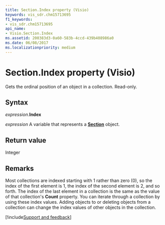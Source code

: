 ```yaml
---
title: Section.Index property (Visio)
keywords: vis_sdr.chm15713695
f1_keywords:
- vis_sdr.chm15713695
api_name:
- Visio.Section.Index
ms.assetid: 200383d3-0a60-583b-4ccd-439b408986a0
ms.date: 06/08/2017
ms.localizationpriority: medium
---
```



# Section.Index property (Visio)

Gets the ordinal position of an object in a collection. Read-only.


## Syntax

_expression_.**Index**

_expression_ A variable that represents a **[Section](Visio.Section.md)** object.


## Return value

Integer


## Remarks

Most collections are indexed starting with 1 rather than zero (0), so the index of the first element is 1, the index of the second element is 2, and so forth. The index of the last element in a collection is the same as the value of that collection's **Count** property. You can iterate through a collection by using these index values. Adding objects to or deleting objects from a collection can change the index values of other objects in the collection.

[!include[Support and feedback](~/includes/feedback-boilerplate.md)]